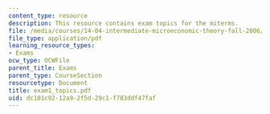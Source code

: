 ```yaml
---
content_type: resource
description: This resource contains exam topics for the miterms.
file: /media/courses/14-04-intermediate-microeconomic-theory-fall-2006/dc101c9212a92f5d29c1f783ddf47faf_exam1_topics.pdf
file_type: application/pdf
learning_resource_types:
- Exams
ocw_type: OCWFile
parent_title: Exams
parent_type: CourseSection
resourcetype: Document
title: exam1_topics.pdf
uid: dc101c92-12a9-2f5d-29c1-f783ddf47faf
---
```

